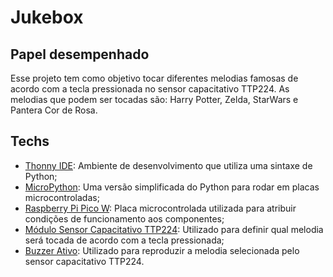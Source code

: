 # Jukebox

## Papel desempenhado

Esse projeto tem como objetivo tocar diferentes melodias famosas de acordo com a tecla pressionada no sensor capacitativo TTP224. As melodias que podem ser tocadas são: Harry Potter, Zelda, StarWars e Pantera Cor de Rosa.

## Techs

* [Thonny IDE](https://en.wikipedia.org/wiki/Thonny): Ambiente de desenvolvimento que utiliza uma sintaxe de Python;
* [MicroPython](https://en.wikipedia.org/wiki/MicroPython): Uma versão simplificada do Python para rodar em placas microcontroladas;
* [Raspberry Pi Pico W](https://www.robocore.net/placa-raspberry-pi/raspberry-pi-pico-w?srsltid=AfmBOoo9lsQUrT45W1OmxTehclfumgKtkEPFhFHu0Vv-nuCQlK4feSqf): Placa microcontrolada utilizada para atribuir condições de funcionamento aos componentes;
* [Módulo Sensor Capacitativo TTP224](https://www.baudaeletronica.com.br/produto/sensor-de-toque-capacitivo-4-teclas-ttp224.html?srsltid=AfmBOorGQo-rHRl4LVG6mx6fvAG5RK1xCv61_VntzZLT-5QqsGG-HhfU): Utilizado para definir qual melodia será tocada de acordo com a tecla pressionada;
* [Buzzer Ativo](https://www.makerhero.com/produto/buzzer-ativo-5v/#:~:text=O%20que%20%C3%A9%20o%20Buzzer,que%20precisam%20produzir%20um%20som.): Utilizado para reproduzir a melodia selecionada pelo sensor capacitativo TTP224.
